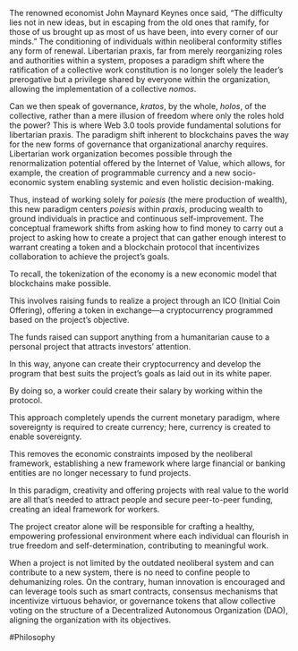 The renowned economist John Maynard Keynes once said, “The difficulty lies not in new ideas, but in escaping from the old ones that ramify, for those of us brought up as most of us have been, into every corner of our minds.” The conditioning of individuals within neoliberal conformity stifles any form of renewal. Libertarian praxis, far from merely reorganizing roles and authorities within a system, proposes a paradigm shift where the ratification of a collective work constitution is no longer solely the leader’s prerogative but a privilege shared by everyone within the organization, allowing the implementation of a collective *nomos*.

Can we then speak of governance, *kratos*, by the whole, *holos*, of the collective, rather than a mere illusion of freedom where only the roles hold the power? This is where Web 3.0 tools provide fundamental solutions for libertarian praxis. The paradigm shift inherent to blockchains paves the way for the new forms of governance that organizational anarchy requires. Libertarian work organization becomes possible through the renormalization potential offered by the Internet of Value, which allows, for example, the creation of programmable currency and a new socio-economic system enabling systemic and even holistic decision-making.

Thus, instead of working solely for *poiesis* (the mere production of wealth), this new paradigm centers *poiesis* within *praxis*, producing wealth to ground individuals in practice and continuous self-improvement. The conceptual framework shifts from asking how to find money to carry out a project to asking how to create a project that can gather enough interest to warrant creating a token and a blockchain protocol that incentivizes collaboration to achieve the project’s goals.

To recall, the tokenization of the economy is a new economic model that blockchains make possible.

This involves raising funds to realize a project through an ICO (Initial Coin Offering), offering a token in exchange—a cryptocurrency programmed based on the project’s objective.

The funds raised can support anything from a humanitarian cause to a personal project that attracts investors’ attention.

In this way, anyone can create their cryptocurrency and develop the program that best suits the project’s goals as laid out in its white paper.

By doing so, a worker could create their salary by working within the protocol.

This approach completely upends the current monetary paradigm, where sovereignty is required to create currency; here, currency is created to enable sovereignty.

This removes the economic constraints imposed by the neoliberal framework, establishing a new framework where large financial or banking entities are no longer necessary to fund projects.

In this paradigm, creativity and offering projects with real value to the world are all that’s needed to attract people and secure peer-to-peer funding, creating an ideal framework for workers.

The project creator alone will be responsible for crafting a healthy, empowering professional environment where each individual can flourish in true freedom and self-determination, contributing to meaningful work.

When a project is not limited by the outdated neoliberal system and can contribute to a new system, there is no need to confine people to dehumanizing roles. On the contrary, human innovation is encouraged and can leverage tools such as smart contracts, consensus mechanisms that incentivize virtuous behavior, or governance tokens that allow collective voting on the structure of a Decentralized Autonomous Organization (DAO), aligning the organization with its objectives.

#Philosophy